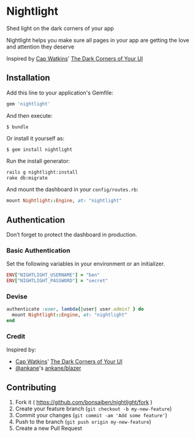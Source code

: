 # Nightlight

Shed light on the dark corners of your app

Nightlight helps you make sure all pages in your app are getting the love and attention they deserve

Inspired by [Cap Watkins](https://twitter.com/cap)' [The Dark Corners of Your UI](http://blog.capwatkins.com/dark-corners)

## Installation

Add this line to your application's Gemfile:

```ruby
gem 'nightlight'
```

And then execute:

    $ bundle

Or install it yourself as:

    $ gem install nightlight

Run the install generator:

```sh
rails g nightlight:install
rake db:migrate
```

And mount the dashboard in your `config/routes.rb`:

```ruby
mount Nightlight::Engine, at: "nightlight"
```

## Authentication

Don’t forget to protect the dashboard in production.

### Basic Authentication

Set the following variables in your environment or an initializer.

```ruby
ENV["NIGHTLIGHT_USERNAME"] = "ben"
ENV["NIGHTLIGHT_PASSWORD"] = "secret"
```

### Devise

```ruby
authenticate :user, lambda{|user| user.admin? } do
  mount Nightlight::Engine, at: "nightlight"
end
```

### Credit

Inspired by:
- [Cap Watkins](https://twitter.com/cap)' [The Dark Corners of Your UI](http://blog.capwatkins.com/dark-corners)
- [@ankane](https://github.com/ankane)'s [ankane/blazer](https://github.com/ankane/blazer)

## Contributing

1. Fork it ( https://github.com/bonsaiben/nightlight/fork )
2. Create your feature branch (`git checkout -b my-new-feature`)
3. Commit your changes (`git commit -am 'Add some feature'`)
4. Push to the branch (`git push origin my-new-feature`)
5. Create a new Pull Request
